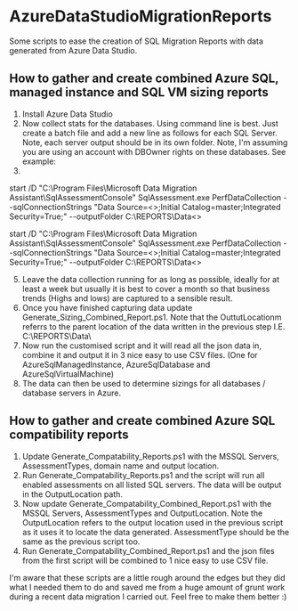 # AzureDataStudioMigrationReports
Some scripts to ease the creation of SQL Migration Reports with data generated from Azure Data Studio.
## How to gather and create combined Azure SQL, managed instance and SQL VM sizing reports
1. Install Azure Data Studio
2. Now collect stats for the databases. Using command line is best. Just create a batch file and add a new line as follows for each SQL Server. Note, each server output should be in its own folder. Note, I'm assuming you are using an account with DBOwner rights on these databases. See example:
3. 
start /D "C:\Program Files\Microsoft Data Migration Assistant\SqlAssessmentConsole\" SqlAssessment.exe PerfDataCollection  --sqlConnectionStrings "Data Source=<<MSSQL SERVER NAME>>;Initial Catalog=master;Integrated Security=True;"  --outputFolder C:\REPORTS\Data\<<MSSQL SERVER NAME>>

start /D "C:\Program Files\Microsoft Data Migration Assistant\SqlAssessmentConsole\" SqlAssessment.exe PerfDataCollection  --sqlConnectionStrings "Data Source=<<MSSQL SERVER NAME1>>;Initial Catalog=master;Integrated Security=True;"  --outputFolder C:\REPORTS\Data\<<MSSQL SERVER NAME1>>

5. Leave the data collection running for as long as possible, ideally for at least a week but usually it is best to cover a month so that business trends (Highs and lows) are captured to a sensible result.
6. Once you have finished capturing data update Generate_Sizing_Combined_Report.ps1. Note that the OuttutLocationm referrs to the parent location of the data written in the previous step I.E. C:\REPORTS\Data\
7. Now run the customised script and it will read all the json data in, combine it and output it in 3 nice easy to use CSV files. (One for AzureSqlManagedInstance, AzureSqlDatabase and AzureSqlVirtualMachine)
8. The data can then be used to determine sizings for all databases / database servers in Azure.

## How to gather and create combined Azure SQL compatibility reports
1. Update Generate_Compatability_Reports.ps1 with the MSSQL Servers, AssessmentTypes, domain name and output location.
2. Run Generate_Compatability_Reports.ps1 and the script will run all enabled assessments on all listed SQL servers. The data will be output in the OutputLocation path.
3. Now update Generate_Compatability_Combined_Report.ps1 with the MSSQL Servers, AssessmentTypes and OutputLocation. Note the OutputLocation refers to the output location used in the previous script as it uses it to locate the data generated. AssessmentType should be the same as the previous script too.
4. Run Generate_Compatability_Combined_Report.ps1 and the json files from the first script will be combined to 1 nice easy to use CSV file.

I'm aware that these scripts are a little rough around the edges but they did what I needed them to do and saved me from a huge amount of grunt work during a recent data migration I carried out. Feel free to make them better :)
